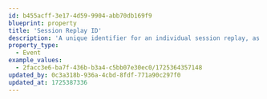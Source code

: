```yaml
---
id: b455acff-3e17-4d59-9904-abb70db169f9
blueprint: property
title: 'Session Replay ID'
description: 'A unique identifier for an individual session replay, as assigned by Amplitude.'
property_type:
  - Event
example_values:
  - 2facc3e6-ba7f-436b-b3a4-c5bb07e30ec0/1725364357148
updated_by: 0c3a318b-936a-4cbd-8fdf-771a90c297f0
updated_at: 1725387336
---
```


